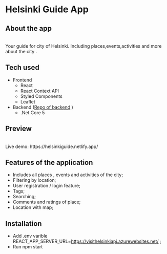# Helsinki Guide App
## About the app
<br />
Your guide for city of Helsinki. Including places,events,activities and more about the city .

## Tech used 

- Frontend
  - React
  - React Context API
  - Styled Components
  - Leaflet
 - Backend ([Repo of backend](https://github.com/erkanisuf/creatingNETCore5Backend/) )
    - .Net Core 5


## Preview
<br />
Live demo: https://helsinkiguide.netlify.app/
<br />

## Features of the application
- Includes all places , events and activities of the city;
- Filtering by location;
- User registration / login feature;
- Tags;
- Searching;
- Comments and ratings of place;
- Location with map;

## Installation
- Add .env varible REACT_APP_SERVER_URL=https://visithelsinkiapi.azurewebsites.net/  ;
- Run npm start
